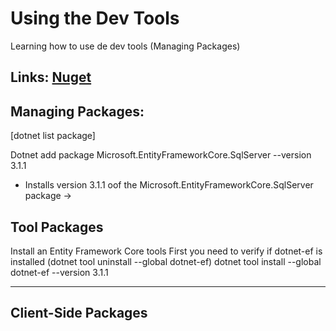 # Using the Dev Tools

Learning how to use de dev tools (Managing Packages)

Links:
[Nuget](nuget.org)
---

## Managing Packages:
[dotnet list package]

Dotnet add package Microsoft.EntityFrameworkCore.SqlServer --version 3.1.1
* Installs version 3.1.1 oof the Microsoft.EntityFrameworkCore.SqlServer package -> 



## Tool Packages
Install an Entity Framework Core tools
First you need to verify if dotnet-ef is installed (dotnet tool uninstall --global dotnet-ef)
dotnet tool install --global dotnet-ef --version 3.1.1

---

## Client-Side Packages

